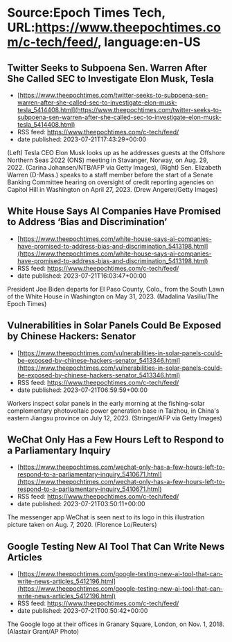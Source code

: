 # Source:Epoch Times Tech, URL:https://www.theepochtimes.com/c-tech/feed/, language:en-US

## Twitter Seeks to Subpoena Sen. Warren After She Called SEC to Investigate Elon Musk, Tesla
 - [https://www.theepochtimes.com/twitter-seeks-to-subpoena-sen-warren-after-she-called-sec-to-investigate-elon-musk-tesla_5414408.html](https://www.theepochtimes.com/twitter-seeks-to-subpoena-sen-warren-after-she-called-sec-to-investigate-elon-musk-tesla_5414408.html)
 - RSS feed: https://www.theepochtimes.com/c-tech/feed/
 - date published: 2023-07-21T17:43:29+00:00

(Left) Tesla CEO Elon Musk looks up as he addresses guests at the Offshore Northern Seas 2022 (ONS) meeting in Stavanger, Norway, on Aug. 29, 2022. (Carina Johansen/NTB/AFP via Getty Images), (Right) Sen. Elizabeth Warren (D-Mass.) speaks to a staff member before the start of a Senate Banking Committee hearing on oversight of credit reporting agencies on Capitol Hill in Washington on April 27, 2023. (Drew Angerer/Getty Images)

## White House Says AI Companies Have Promised to Address ‘Bias and Discrimination’
 - [https://www.theepochtimes.com/white-house-says-ai-companies-have-promised-to-address-bias-and-discrimination_5413198.html](https://www.theepochtimes.com/white-house-says-ai-companies-have-promised-to-address-bias-and-discrimination_5413198.html)
 - RSS feed: https://www.theepochtimes.com/c-tech/feed/
 - date published: 2023-07-21T16:03:47+00:00

President Joe Biden departs for El Paso County, Colo., from the South Lawn of the White House in Washington on May 31, 2023. (Madalina Vasiliu/The Epoch Times)

## Vulnerabilities in Solar Panels Could Be Exposed by Chinese Hackers: Senator
 - [https://www.theepochtimes.com/vulnerabilities-in-solar-panels-could-be-exposed-by-chinese-hackers-senator_5413346.html](https://www.theepochtimes.com/vulnerabilities-in-solar-panels-could-be-exposed-by-chinese-hackers-senator_5413346.html)
 - RSS feed: https://www.theepochtimes.com/c-tech/feed/
 - date published: 2023-07-21T06:59:59+00:00

Workers inspect solar panels in the early morning at the fishing-solar complementary photovoltaic power generation base in Taizhou, in China's eastern Jiangsu province on July 12, 2023. (Stringer/AFP via Getty Images)

## WeChat Only Has a Few Hours Left to Respond to a Parliamentary Inquiry
 - [https://www.theepochtimes.com/wechat-only-has-a-few-hours-left-to-respond-to-a-parliamentary-inquiry_5410671.html](https://www.theepochtimes.com/wechat-only-has-a-few-hours-left-to-respond-to-a-parliamentary-inquiry_5410671.html)
 - RSS feed: https://www.theepochtimes.com/c-tech/feed/
 - date published: 2023-07-21T03:50:11+00:00

The messenger app WeChat is seen next to its logo in this illustration picture taken on Aug. 7, 2020. (Florence Lo/Reuters)

## Google Testing New AI Tool That Can Write News Articles
 - [https://www.theepochtimes.com/google-testing-new-ai-tool-that-can-write-news-articles_5412196.html](https://www.theepochtimes.com/google-testing-new-ai-tool-that-can-write-news-articles_5412196.html)
 - RSS feed: https://www.theepochtimes.com/c-tech/feed/
 - date published: 2023-07-21T00:50:42+00:00

The Google logo at their offices in Granary Square, London, on Nov. 1, 2018. (Alastair Grant/AP Photo)

